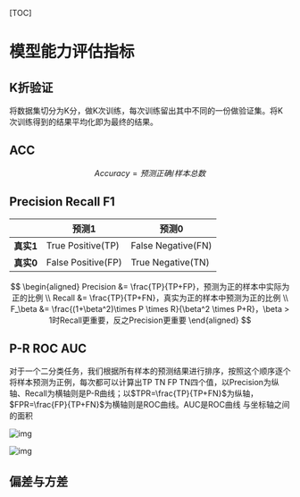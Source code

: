 [TOC]

# 模型能力评估指标

## K折验证

将数据集切分为K分，做K次训练，每次训练留出其中不同的一份做验证集。将K次训练得到的结果平均化即为最终的结果。

## ACC

$$
Accuracy = 预测正确 / 样本总数
$$

## Precision Recall F1

|           | 预测1              | 预测0              |
| --------- | ------------------ | ------------------ |
| **真实1** | True Positive(TP)  | False Negative(FN) |
| **真实0** | False Positive(FP) | True Negative(TN)  |

$$
\begin{aligned}
Precision &= \frac{TP}{TP+FP}，预测为正的样本中实际为正的比例 \\
Recall &= \frac{TP}{TP+FN}，真实为正的样本中预测为正的比例 \\
F_\beta &= \frac{(1+\beta^2)\times P \times R}{\beta^2 \times P+R}，\beta > 1时Recall更重要，反之Precision更重要
\end{aligned}
$$

## P-R ROC AUC

对于一个二分类任务，我们根据所有样本的预测结果进行排序，按照这个顺序逐个将样本预测为正例，每次都可以计算出TP TN FP TN四个值，以Precision为纵轴、Recall为横轴则是P-R曲线；以$TPR=\frac{TP}{TP+FN}$为纵轴，$FPR=\frac{FP}{TP+FN}$为横轴则是ROC曲线。AUC是ROC曲线 与坐标轴之间的面积

![img](https://upload-images.jianshu.io/upload_images/18391151-c428d6ae7af5a784.png?imageMogr2/auto-orient/strip|imageView2/2/w/367/format/webp)

![img](https://upload-images.jianshu.io/upload_images/18391151-3b0021b47e5d0028.png?imageMogr2/auto-orient/strip|imageView2/2/w/633/format/webp)

## 偏差与方差
